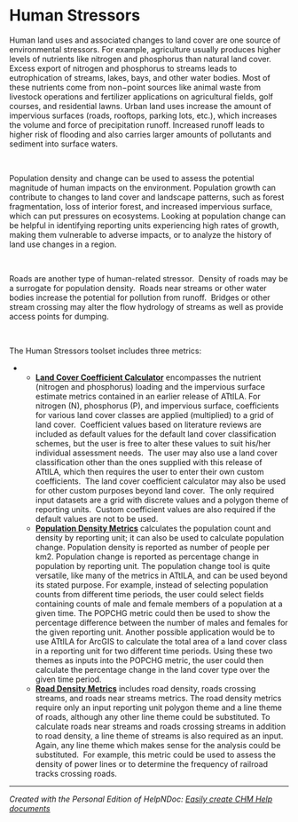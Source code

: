 # Human Stressors

Human land uses and associated changes to land cover are one source of environmental stressors. For example, agriculture usually produces higher levels of nutrients like nitrogen and phosphorus than natural land cover. Excess export of nitrogen and phosphorus to streams leads to eutrophication of streams, lakes, bays, and other water bodies. Most of these nutrients come from non−point sources like animal waste from livestock operations and fertilizer applications on agricultural fields, golf courses, and residential lawns. Urban land uses increase the amount of impervious surfaces (roads, rooftops, parking lots, etc.), which increases the volume and force of precipitation runoff. Increased runoff leads to higher risk of flooding and also carries larger amounts of pollutants and sediment into surface waters.&nbsp;

&nbsp;

Population density and change can be used to assess the potential magnitude of human impacts on the environment. Population growth can contribute to changes to land cover and landscape patterns, such as forest fragmentation, loss of interior forest, and increased impervious surface, which can put pressures on ecosystems. Looking at population change can be helpful in identifying reporting units experiencing high rates of growth, making them vulnerable to adverse impacts, or to analyze the history of land use changes in a region.

&nbsp;

Roads are another type of human-related stressor.&nbsp; Density of roads may be a surrogate for population density.&nbsp; Roads near streams or other water bodies increase the potential for pollution from runoff.&nbsp; Bridges or other stream crossing may alter the flow hydrology of streams as well as provide access points for dumping.

&nbsp;

The Human Stressors toolset includes three metrics:

* &nbsp;
  * [**Land Cover Coefficient Calculator**](<LandCoverCoefficientCalculator.md>) encompasses the nutrient (nitrogen and phosphorus) loading and the impervious surface estimate metrics contained in an earlier release of ATtILA. For nitrogen (N), phosphorus (P), and impervious surface, coefficients for various land cover classes are applied (multiplied) to a grid of land cover.&nbsp; Coefficient values based on literature reviews are included as default values for the default land cover classification schemes, but the user is free to alter these values to suit his/her individual assessment needs.&nbsp; The user may also use a land cover classification other than the ones supplied with this release of ATtILA, which then requires the user to enter their own custom coefficients.&nbsp; The land cover coefficient calculator may also be used for other custom purposes beyond land cover.&nbsp; The only required input datasets are a grid with discrete values and a polygon theme of reporting units.&nbsp; Custom coefficient values are also required if the default values are not to be used.
  * [**Population Density Metrics**](<PopulationDensityMetrics.md>) calculates the population count and density by reporting unit; it can also be used to calculate population change. Population density is reported as number of people per km2. Population change is reported as percentage change in population by reporting unit. The population change tool is quite versatile, like many of the metrics in ATtILA, and can be used beyond its stated purpose. For example, instead of selecting population counts from different time periods, the user could select fields containing counts of male and female members of a population at a given time. The POPCHG metric could then be used to show the percentage difference between the number of males and females for the given reporting unit. Another possible application would be to use ATtILA for ArcGIS to calculate the total area of a land cover class in a reporting unit for two different time periods. Using these two themes as inputs into the POPCHG metric, the user could then calculate the percentage change in the land cover type over the given time period.
  * [**Road Density Metrics**](<RoadDensityMetrics.md>) includes road density, roads crossing streams, and roads near streams metrics. The road density metrics require only an input reporting unit polygon theme and a line theme of roads, although any other line theme could be substituted. To calculate roads near streams and roads crossing streams in addition to road density, a line theme of streams is also required as an input.&nbsp; Again, any line theme which makes sense for the analysis could be substituted.&nbsp; For example, this metric could be used to assess the density of power lines or to determine the frequency of railroad tracks crossing roads.

***
_Created with the Personal Edition of HelpNDoc: [Easily create CHM Help documents](<https://www.helpndoc.com/feature-tour>)_
